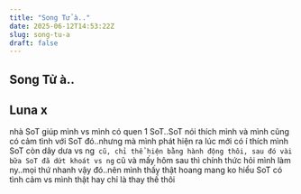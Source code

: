 ```yaml
---
title: "Song Tử à.."
date: 2025-06-12T14:53:22Z
slug: song-tu-a
draft: false
---
```


## Song Tử à..

## Luna x

nhà SoT giúp mình vs  mình có quen 1 SoT..SoT nói thích mình và mình cũng có cảm tình với SoT đó..nhưng mà mình phát hiện ra lúc mới có í thích mình SoT còn dây dưa vs ng` cũ, chỉ thể hiện bằng hành động thôi, sau đó vài bữa SoT đã dứt khoát vs ng` cũ và mấy hôm sau thì chính thức hỏi mình làm ny..mọi thứ nhanh vậy đó..nên mình thấy thật hoang mang ko hiểu SoT có tình cảm vs mình thật hay chỉ là thay thế thôi